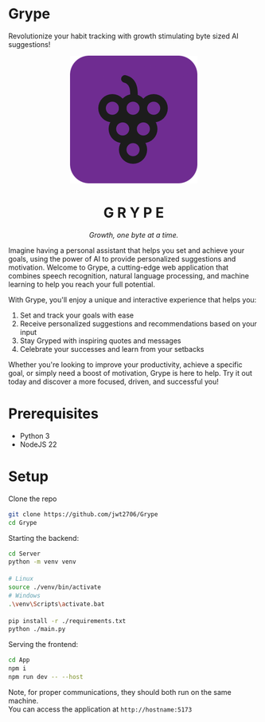 # Grype

Revolutionize your habit tracking with growth stimulating byte sized AI suggestions!

<div align="center">
  <img src="./grype.png">
  <h1><b>G R Y P E</b></h1>
  <p><i>Growth, one byte at a time.</i></p>
</div>

Imagine having a personal assistant that helps you set and achieve your goals, using the power of AI to provide personalized suggestions and motivation. Welcome to Grype, a cutting-edge web application that combines speech recognition, natural language processing, and machine learning to help you reach your full potential.

With Grype, you'll enjoy a unique and interactive experience that helps you:
1. Set and track your goals with ease
2. Receive personalized suggestions and recommendations based on your input
3. Stay Gryped with inspiring quotes and messages
4. Celebrate your successes and learn from your setbacks

Whether you're looking to improve your productivity, achieve a specific goal, or simply need a boost of motivation, Grype is here to help. Try it out today and discover a more focused, driven, and successful you!

# Prerequisites
- Python 3
- NodeJS 22

# Setup

Clone the repo  

```bash
git clone https://github.com/jwt2706/Grype
cd Grype
```

Starting the backend:  

```bash
cd Server
python -m venv venv

# Linux
source ./venv/bin/activate
# Windows
.\venv\Scripts\activate.bat

pip install -r ./requirements.txt
python ./main.py
```

Serving the frontend:  

```bash
cd App
npm i
npm run dev -- --host
```

Note, for proper communications, they should both run on the same machine.  
You can access the application at `http://hostname:5173`
